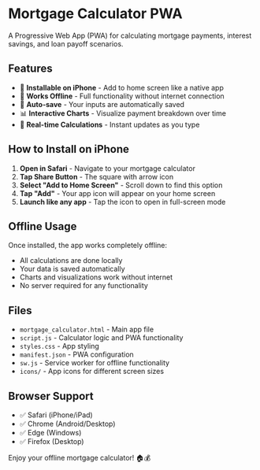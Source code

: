 # Mortgage Calculator PWA

A Progressive Web App (PWA) for calculating mortgage payments, interest savings, and loan payoff scenarios.

## Features

- 📱 **Installable on iPhone** - Add to home screen like a native app
- 🔄 **Works Offline** - Full functionality without internet connection
- 💾 **Auto-save** - Your inputs are automatically saved
- 📊 **Interactive Charts** - Visualize payment breakdown over time
- 🎯 **Real-time Calculations** - Instant updates as you type

## How to Install on iPhone

1. **Open in Safari** - Navigate to your mortgage calculator
2. **Tap Share Button** - The square with arrow icon
3. **Select "Add to Home Screen"** - Scroll down to find this option
4. **Tap "Add"** - Your app icon will appear on your home screen
5. **Launch like any app** - Tap the icon to open in full-screen mode

## Offline Usage

Once installed, the app works completely offline:
- All calculations are done locally
- Your data is saved automatically
- Charts and visualizations work without internet
- No server required for any functionality

## Files

- `mortgage_calculator.html` - Main app file
- `script.js` - Calculator logic and PWA functionality
- `styles.css` - App styling
- `manifest.json` - PWA configuration
- `sw.js` - Service worker for offline functionality
- `icons/` - App icons for different screen sizes

## Browser Support

- ✅ Safari (iPhone/iPad)
- ✅ Chrome (Android/Desktop)
- ✅ Edge (Windows)
- ✅ Firefox (Desktop)

Enjoy your offline mortgage calculator! 🏠💰
